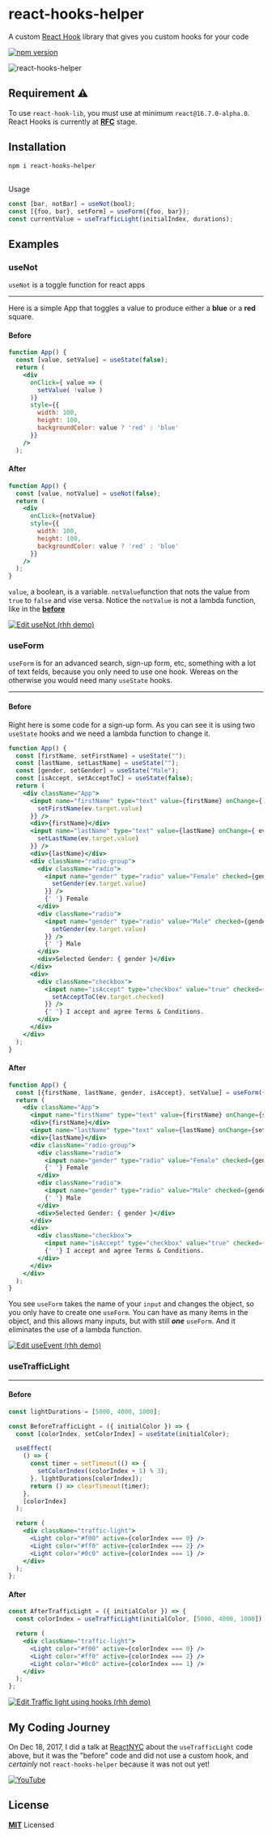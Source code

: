 # react-hooks-helper

A custom [React Hook](https://reactjs.org/docs/hooks-overview.html)  library that gives you custom hooks for your code

[![npm version](https://badge.fury.io/js/react-hooks-helper.svg)](https://badge.fury.io/js/react-hooks-helper)

![react-hooks-helper](https://user-images.githubusercontent.com/29359616/50549517-422f4800-0c2c-11e9-9d5c-380954b0d05e.png)

## Requirement ⚠️

To use `react-hook-lib`, you must use at minimum `react@16.7.0-alpha.0`. React Hooks is currently at **[RFC](https://github.com/reactjs/rfcs/pull/68)** stage.

## Installation

```sh
npm i react-hooks-helper
```

##
Usage
 
```js
const [bar, notBar] = useNot(bool);
const [{foo, bar}, setForm] = useForm({foo, bar});
const currentValue = useTrafficLight(initialIndex, durations);
```

## Examples

### useNot
`useNot` is a toggle function for react apps
___
Here is a simple App that toggles a value to produce either a **blue** or a **red** square.

#### <a id="useNotBefore"></a>Before

 
```jsx
function App() {
  const [value, setValue] = useState(false);
  return (
    <div
      onClick={ value => (
        setValue( !value )
      )}
      style={{
        width: 100,
        height: 100,
        backgroundColor: value ? 'red' : 'blue'
      }}
    />
  );
```

#### After

```jsx
function App() {
  const [value, notValue] = useNot(false);
  return (
    <div
      onClick={notValue}
      style={{
        width: 100,
        height: 100,
        backgroundColor: value ? 'red' : 'blue'
      }}
    />
  );
}
```


`value`, a boolean, is a variable.
`notValue`function that nots the value from `true` to `false` and vise versa.
Notice the `notValue` is not a lambda function, like in the **[before](#useNotBefore)**

[![Edit useNot  (rhh demo)](https://codesandbox.io/static/img/play-codesandbox.svg)](https://codesandbox.io/s/rwk86po7rn)

### useForm
`useForm` is for an advanced search, sign-up form, etc, something with a lot of text felds, because you only need to use one hook. Wereas on the otherwise you would need many `useState` hooks.
___

#### Before

Right here is some code for a sign-up form. As you can see it is using two `useState` hooks and we need a lambda function to change it.

```jsx
function App() {
  const [firstName, setFirstName] = useState("");
  const [lastName, setLastName] = useState("");
  const [gender, setGender] = useState("Male");
  const [isAccept, setAcceptToC] = useState(false);
  return (
    <div className="App">
      <input name="firstName" type="text" value={firstName} onChange={ ev => {
        setFirstName(ev.target.value)
      }} />
      <div>{firstName}</div>
      <input name="lastName" type="text" value={lastName} onChange={ ev => {
        setLastName(ev.target.value)
      }} />
      <div>{lastName}</div>
      <div className="radio-group">
        <div className="radio">
          <input name="gender" type="radio" value="Female" checked={gender==="Female"} onChange={ ev => {
            setGender(ev.target.value)
          }} />
          {' '} Female
        </div>
        <div className="radio">
          <input name="gender" type="radio" value="Male" checked={gender==="Male"} onChange={ ev => {
            setGender(ev.target.value)
          }} />
          {' '} Male
        </div>
        <div>Selected Gender: { gender }</div>
      </div>
      <div>
        <div className="checkbox">
          <input name="isAccept" type="checkbox" value="true" checked={isAccept==="true"} onChange={ ev => {
            setAcceptToC(ev.target.checked)
          }} />
          {' '} I accept and agree Terms & Conditions.
        </div>
      </div>
    </div>
  );
}
```
#### After
```jsx
function App() {
  const [{firstName, lastName, gender, isAccept}, setValue] = useForm({firstName: "", lastName: "", gender: "Male", isAccept: false});
  return (
    <div className="App">
      <input name="firstName" type="text" value={firstName} onChange={setValue} />
      <div>{firstName}</div>
      <input name="lastName" type="text" value={lastName} onChange={setValue} />
      <div>{lastName}</div>
      <div className="radio-group">
        <div className="radio">
          <input name="gender" type="radio" value="Female" checked={gender==="Female"} onChange={setValue} />
          {' '} Female
        </div>
        <div className="radio">
          <input name="gender" type="radio" value="Male" checked={gender==="Male"} onChange={setValue} />
          {' '} Male
        </div>
        <div>Selected Gender: { gender }</div>
      </div>
      <div>
        <div className="checkbox">
          <input name="isAccept" type="checkbox" value="true" checked={isAccept==="true"} onChange={setValue} />
          {' '} I accept and agree Terms & Conditions.
        </div>
      </div>
    </div>
  );
}

```
You see `useForm` takes the name of your `input` and changes the object, so you only have to create one `useForm`.
You can have as many items in the object, and this 
allows many inputs, but with still **_one_** `useForm`.
And it eliminates the use of a lambda function.

[![Edit useEvent (rhh demo)](https://codesandbox.io/static/img/play-codesandbox.svg)](https://codesandbox.io/s/m770pm84n8)

### <a id="usetrafficlight"> </a> useTrafficLight
___

#### Before

```jsx
const lightDurations = [5000, 4000, 1000];

const BeforeTrafficLight = ({ initialColor }) => {
  const [colorIndex, setColorIndex] = useState(initialColor);

  useEffect(
    () => {
      const timer = setTimeout(() => {
        setColorIndex((colorIndex + 1) % 3);
      }, lightDurations[colorIndex]);
      return () => clearTimeout(timer);
    },
    [colorIndex]
  );

  return (
    <div className="traffic-light">
      <Light color="#f00" active={colorIndex === 0} />
      <Light color="#ff0" active={colorIndex === 2} />
      <Light color="#0c0" active={colorIndex === 1} />
    </div>
  );
};
```

#### After

```jsx
const AfterTrafficLight = ({ initialColor }) => {
  const colorIndex = useTrafficLight(initialColor, [5000, 4000, 1000]);

  return (
    <div className="traffic-light">
      <Light color="#f00" active={colorIndex === 0} />
      <Light color="#ff0" active={colorIndex === 2} />
      <Light color="#0c0" active={colorIndex === 1} />
    </div>
  );
};
```

[![Edit Traffic light using hooks (rhh demo)](https://codesandbox.io/static/img/play-codesandbox.svg)](https://codesandbox.io/s/zqo981j4ym)

## My Coding Journey

On Dec 18, 2017, I did a talk at [ReactNYC](https://www.meetup.com/ReactNYC/) about the `useTrafficLight` code above, but it was the "before" code and did not use a custom hook, and _certainly_ not `react-hooks-helper` because it was not out yet!

[![YouTube](https://user-images.githubusercontent.com/29359616/50539855-71bf5100-0b55-11e9-8c83-ac4b920fb5ea.png)](https://www.youtube.com/watch?v=mbiryVTIJ4Q&t=3s)


## License

**[MIT](LICENSE)** Licensed
